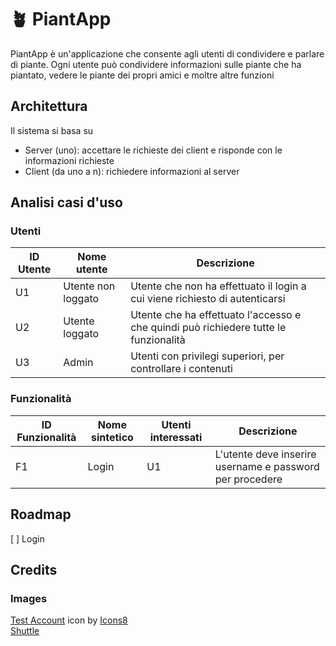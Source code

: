 # 🪴 PiantApp
<!--Hai mai voluto--> 
PiantApp è un'applicazione che consente agli utenti di condividere e parlare di piante. Ogni utente può condividere informazioni sulle piante che ha piantato, vedere le piante dei propri amici e moltre altre funzioni

## Architettura
Il sistema si basa su
* Server (uno): accettare le richieste dei client e risponde con le informazioni richieste
* Client (da uno a n): richiedere informazioni al server

## Analisi casi d'uso

### Utenti
| ID Utente | Nome utente        | Descrizione                                                                          |
| --------- | ------------------ | ---------------------------------------------------------------------------          |
| U1        | Utente non loggato | Utente che non ha effettuato il login a cui viene richiesto di autenticarsi          |
| U2        | Utente loggato     | Utente che ha effettuato l'accesso e che quindi può richiedere tutte le funzionalità |
| U3        | Admin              | Utenti con privilegi superiori, per controllare i contenuti                          |

### Funzionalità
| ID Funzionalità | Nome sintetico | Utenti interessati | Descrizione                                              |
| --------------- | -------------- | ------------------ | -------------------------------------------------------- |
| F1              | Login          | U1                 | L'utente deve inserire username e password per procedere |

## Roadmap
[ ] Login

## Credits
### Images
<a target="_blank" href="https://icons8.com/icon/7Ffvtg1xmgaV/test-account">Test Account</a> icon by <a target="_blank" href="https://icons8.com">Icons8</a><br />
<a target="_blank" href="https://www.flaticon.com/free-icon/shuttle_2285485?term=start%20button&page=1&position=1&page=1&position=1&related_id=2285485&origin=tag">Shuttle</a>
